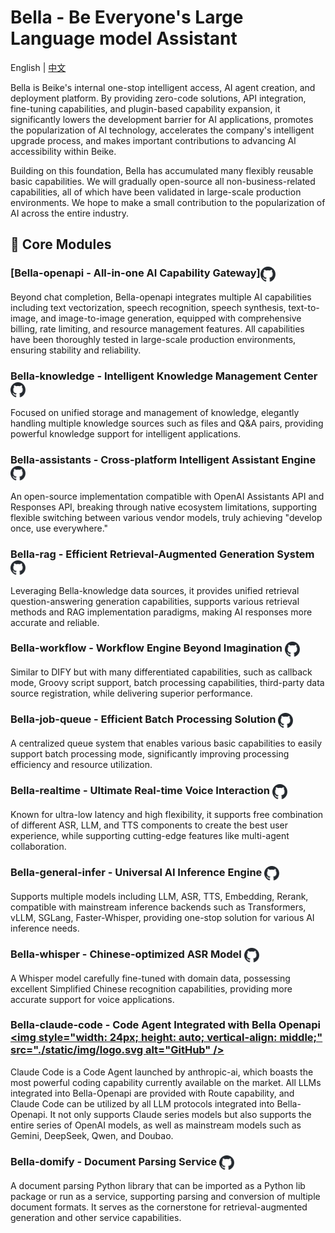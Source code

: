 # Bella - Be Everyone's Large Language model Assistant

English | [中文](./README.md)

Bella is Beike's internal one-stop intelligent access, AI agent creation, and deployment platform. By providing zero-code solutions, API integration, fine-tuning capabilities, and plugin-based capability expansion, it significantly lowers the development barrier for AI applications, promotes the popularization of AI technology, accelerates the company's intelligent upgrade process, and makes important contributions to advancing AI accessibility within Beike.

Building on this foundation, Bella has accumulated many flexibly reusable basic capabilities. We will gradually open-source all non-business-related capabilities, all of which have been validated in large-scale production environments. We hope to make a small contribution to the popularization of AI across the entire industry.

## 💎 Core Modules
### [Bella-openapi - All-in-one AI Capability Gateway]<a href="https://github.com/LianjiaTech/bella-openapi"><img style="width: 24px; height: auto; vertical-align: middle;" src="./static/img/github/github-mark.svg" alt="GitHub" /></a>
Beyond chat completion, Bella-openapi integrates multiple AI capabilities including text vectorization, speech recognition, speech synthesis, text-to-image, and image-to-image generation, equipped with comprehensive billing, rate limiting, and resource management features. All capabilities have been thoroughly tested in large-scale production environments, ensuring stability and reliability.

### Bella-knowledge - Intelligent Knowledge Management Center <a href="https://github.com/LianjiaTech/bella-knowledge"><img style="width: 24px; height: auto; vertical-align: middle;" src="./static/img/github/github-mark.svg" alt="GitHub" /></a>
Focused on unified storage and management of knowledge, elegantly handling multiple knowledge sources such as files and Q&A pairs, providing powerful knowledge support for intelligent applications.

### Bella-assistants - Cross-platform Intelligent Assistant Engine <a href="https://github.com/LianjiaTech/bella-assistants"><img style="width: 24px; height: auto; vertical-align: middle;" src="./static/img/github/github-mark.svg" alt="GitHub" /></a>
An open-source implementation compatible with OpenAI Assistants API and Responses API, breaking through native ecosystem limitations, supporting flexible switching between various vendor models, truly achieving "develop once, use everywhere."

### Bella-rag - Efficient Retrieval-Augmented Generation System <a href="https://github.com/LianjiaTech/bella-rag"><img style="width: 24px; height: auto; vertical-align: middle;" src="./static/img/github/github-mark.svg" alt="GitHub" /></a>
Leveraging Bella-knowledge data sources, it provides unified retrieval question-answering generation capabilities, supports various retrieval methods and RAG implementation paradigms, making AI responses more accurate and reliable.

### Bella-workflow - Workflow Engine Beyond Imagination <a href="https://github.com/LianjiaTech/bella-workflow"><img style="width: 24px; height: auto; vertical-align: middle;" src="./static/img/github/github-mark.svg" alt="GitHub" /></a>
Similar to DIFY but with many differentiated capabilities, such as callback mode, Groovy script support, batch processing capabilities, third-party data source registration, while delivering superior performance.

### Bella-job-queue - Efficient Batch Processing Solution <a href="https://github.com/LianjiaTech/bella-job-queue"><img style="width: 24px; height: auto; vertical-align: middle;" src="./static/img/github/github-mark.svg" alt="GitHub" /></a>
A centralized queue system that enables various basic capabilities to easily support batch processing mode, significantly improving processing efficiency and resource utilization.

### Bella-realtime - Ultimate Real-time Voice Interaction <a href="https://github.com/LianjiaTech/bella-realtime"><img style="width: 24px; height: auto; vertical-align: middle;" src="./static/img/github/github-mark.svg" alt="GitHub" /></a>
Known for ultra-low latency and high flexibility, it supports free combination of different ASR, LLM, and TTS components to create the best user experience, while supporting cutting-edge features like multi-agent collaboration.

### Bella-general-infer - Universal AI Inference Engine <a href="https://github.com/LianjiaTech/bella-general-infer"><img style="width: 24px; height: auto; vertical-align: middle;" src="./static/img/github/github-mark.svg" alt="GitHub" /></a>
Supports multiple models including LLM, ASR, TTS, Embedding, Rerank, compatible with mainstream inference backends such as Transformers, vLLM, SGLang, Faster-Whisper, providing one-stop solution for various AI inference needs.

### Bella-whisper - Chinese-optimized ASR Model <a href="https://github.com/LianjiaTech/bella-whisper"><img style="width: 24px; height: auto; vertical-align: middle;" src="./static/img/github/github-mark.svg" alt="GitHub" /></a>
A Whisper model carefully fine-tuned with domain data, possessing excellent Simplified Chinese recognition capabilities, providing more accurate support for voice applications.

### Bella-claude-code - Code Agent Integrated with Bella Openapi <a href="https://doc.bella.top/docs/claude-code/introduction"><img style="width: 24px; height: auto; vertical-align: middle;" src="./static/img/logo.svg alt="GitHub" /></a>
Claude Code is a Code Agent launched by anthropic-ai, which boasts the most powerful coding capability currently available on the market. All LLMs integrated into Bella-Openapi are provided with Route capability, and Claude Code can be utilized by all LLM protocols integrated into Bella-Openapi. It not only supports Claude series models but also supports the entire series of OpenAI models, as well as mainstream models such as Gemini, DeepSeek, Qwen, and Doubao.

### Bella-domify - Document Parsing Service <a href="https://github.com/LianjiaTech/bella-domify"><img style="width: 24px; height: auto; vertical-align: middle;" src="./static/img/github/github-mark.svg" alt="GitHub" /></a>
A document parsing Python library that can be imported as a Python lib package or run as a service, supporting parsing and conversion of multiple document formats. It serves as the cornerstone for retrieval-augmented generation and other service capabilities.
